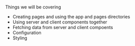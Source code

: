 #

Things we will be covering

- Creating pages and using the app and pages directories
- Using server and client components together
- Fetching data from server and client compoents
- Configuration
- Styling
